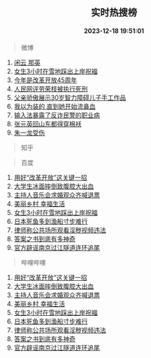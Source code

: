<div align="center"><h2>实时热搜榜</h2><h4>2023-12-18 19:51:01</h4></div>

> 微博  

1. [闲云 那英](https://s.weibo.com/weibo?q=%E9%97%B2%E4%BA%91%20%E9%82%A3%E8%8B%B1&t=31&band_rank=1&Refer=top)<br />
2. [女生3小时在雪地踩出上岸祝福](https://s.weibo.com/weibo?q=%23%E5%A5%B3%E7%94%9F3%E5%B0%8F%E6%97%B6%E5%9C%A8%E9%9B%AA%E5%9C%B0%E8%B8%A9%E5%87%BA%E4%B8%8A%E5%B2%B8%E7%A5%9D%E7%A6%8F%23&t=31&band_rank=2&Refer=top)<br />
3. [今年是改革开放45周年](https://s.weibo.com/weibo?q=%23%E4%BB%8A%E5%B9%B4%E6%98%AF%E6%94%B9%E9%9D%A9%E5%BC%80%E6%94%BE45%E5%91%A8%E5%B9%B4%23&t=31&band_rank=3&Refer=top)<br />
4. [人民网评劳荣枝被执行死刑](https://s.weibo.com/weibo?q=%23%E4%BA%BA%E6%B0%91%E7%BD%91%E8%AF%84%E5%8A%B3%E8%8D%A3%E6%9E%9D%E8%A2%AB%E6%89%A7%E8%A1%8C%E6%AD%BB%E5%88%91%23&t=31&band_rank=4&Refer=top)<br />
5. [父亲骄傲展示30岁智力障碍儿子手工作品](https://s.weibo.com/weibo?q=%23%E7%88%B6%E4%BA%B2%E9%AA%84%E5%82%B2%E5%B1%95%E7%A4%BA30%E5%B2%81%E6%99%BA%E5%8A%9B%E9%9A%9C%E7%A2%8D%E5%84%BF%E5%AD%90%E6%89%8B%E5%B7%A5%E4%BD%9C%E5%93%81%23&t=31&band_rank=5&Refer=top)<br />
6. [我以为装的 直到她开始流鼻血](https://s.weibo.com/weibo?q=%E6%88%91%E4%BB%A5%E4%B8%BA%E8%A3%85%E7%9A%84%20%E7%9B%B4%E5%88%B0%E5%A5%B9%E5%BC%80%E5%A7%8B%E6%B5%81%E9%BC%BB%E8%A1%80&t=31&band_rank=6&Refer=top)<br />
7. [输入法暴露了反诈民警的职业病](https://s.weibo.com/weibo?q=%23%E8%BE%93%E5%85%A5%E6%B3%95%E6%9A%B4%E9%9C%B2%E4%BA%86%E5%8F%8D%E8%AF%88%E6%B0%91%E8%AD%A6%E7%9A%84%E8%81%8C%E4%B8%9A%E7%97%85%23&t=31&band_rank=7&Refer=top)<br />
8. [张元英回山东都得穿棉袄](https://s.weibo.com/weibo?q=%23%E5%BC%A0%E5%85%83%E8%8B%B1%E5%9B%9E%E5%B1%B1%E4%B8%9C%E9%83%BD%E5%BE%97%E7%A9%BF%E6%A3%89%E8%A2%84%23&t=31&band_rank=8&Refer=top)<br />
9. [朱一龙受伤](https://s.weibo.com/weibo?q=%23%E6%9C%B1%E4%B8%80%E9%BE%99%E5%8F%97%E4%BC%A4%23&t=31&band_rank=9&Refer=top)<br />

> 知乎  


> 百度  

1. [用好“改革开放”这关键一招](https://www.baidu.com/s?wd=%E7%94%A8%E5%A5%BD%E2%80%9C%E6%94%B9%E9%9D%A9%E5%BC%80%E6%94%BE%E2%80%9D%E8%BF%99%E5%85%B3%E9%94%AE%E4%B8%80%E6%8B%9B&sa=fyb_news&rsv_dl=fyb_news)<br />
2. [大学生冰面摔倒致腹腔大出血](https://www.baidu.com/s?wd=%E5%A4%A7%E5%AD%A6%E7%94%9F%E5%86%B0%E9%9D%A2%E6%91%94%E5%80%92%E8%87%B4%E8%85%B9%E8%85%94%E5%A4%A7%E5%87%BA%E8%A1%80&sa=fyb_news&rsv_dl=fyb_news)<br />
3. [主持人音乐会求婚观众齐喊退票](https://www.baidu.com/s?wd=%E4%B8%BB%E6%8C%81%E4%BA%BA%E9%9F%B3%E4%B9%90%E4%BC%9A%E6%B1%82%E5%A9%9A%E8%A7%82%E4%BC%97%E9%BD%90%E5%96%8A%E9%80%80%E7%A5%A8&sa=fyb_news&rsv_dl=fyb_news)<br />
4. [美丽乡村 幸福生活](https://www.baidu.com/s?wd=%E7%BE%8E%E4%B8%BD%E4%B9%A1%E6%9D%91+%E5%B9%B8%E7%A6%8F%E7%94%9F%E6%B4%BB&sa=fyb_news&rsv_dl=fyb_news)<br />
5. [女生3小时在雪地踩出上岸祝福](https://www.baidu.com/s?wd=%E5%A5%B3%E7%94%9F3%E5%B0%8F%E6%97%B6%E5%9C%A8%E9%9B%AA%E5%9C%B0%E8%B8%A9%E5%87%BA%E4%B8%8A%E5%B2%B8%E7%A5%9D%E7%A6%8F&sa=fyb_news&rsv_dl=fyb_news)<br />
6. [日本死鱼多到渔船寸步难行](https://www.baidu.com/s?wd=%E6%97%A5%E6%9C%AC%E6%AD%BB%E9%B1%BC%E5%A4%9A%E5%88%B0%E6%B8%94%E8%88%B9%E5%AF%B8%E6%AD%A5%E9%9A%BE%E8%A1%8C&sa=fyb_news&rsv_dl=fyb_news)<br />
7. [律师称公共场所观看淫秽视频违法](https://www.baidu.com/s?wd=%E5%BE%8B%E5%B8%88%E7%A7%B0%E5%85%AC%E5%85%B1%E5%9C%BA%E6%89%80%E8%A7%82%E7%9C%8B%E6%B7%AB%E7%A7%BD%E8%A7%86%E9%A2%91%E8%BF%9D%E6%B3%95&sa=fyb_news&rsv_dl=fyb_news)<br />
8. [答案之书到底有多神奇](https://www.baidu.com/s?wd=%E7%AD%94%E6%A1%88%E4%B9%8B%E4%B9%A6%E5%88%B0%E5%BA%95%E6%9C%89%E5%A4%9A%E7%A5%9E%E5%A5%87&sa=fyb_news&rsv_dl=fyb_news)<br />
9. [官方辟谣南京过江隧道连环追尾](https://www.baidu.com/s?wd=%E5%AE%98%E6%96%B9%E8%BE%9F%E8%B0%A3%E5%8D%97%E4%BA%AC%E8%BF%87%E6%B1%9F%E9%9A%A7%E9%81%93%E8%BF%9E%E7%8E%AF%E8%BF%BD%E5%B0%BE&sa=fyb_news&rsv_dl=fyb_news)<br />

> 哔哩哔哩  

1. [用好“改革开放”这关键一招](https://www.baidu.com/s?wd=%E7%94%A8%E5%A5%BD%E2%80%9C%E6%94%B9%E9%9D%A9%E5%BC%80%E6%94%BE%E2%80%9D%E8%BF%99%E5%85%B3%E9%94%AE%E4%B8%80%E6%8B%9B&sa=fyb_news&rsv_dl=fyb_news)<br />
2. [大学生冰面摔倒致腹腔大出血](https://www.baidu.com/s?wd=%E5%A4%A7%E5%AD%A6%E7%94%9F%E5%86%B0%E9%9D%A2%E6%91%94%E5%80%92%E8%87%B4%E8%85%B9%E8%85%94%E5%A4%A7%E5%87%BA%E8%A1%80&sa=fyb_news&rsv_dl=fyb_news)<br />
3. [主持人音乐会求婚观众齐喊退票](https://www.baidu.com/s?wd=%E4%B8%BB%E6%8C%81%E4%BA%BA%E9%9F%B3%E4%B9%90%E4%BC%9A%E6%B1%82%E5%A9%9A%E8%A7%82%E4%BC%97%E9%BD%90%E5%96%8A%E9%80%80%E7%A5%A8&sa=fyb_news&rsv_dl=fyb_news)<br />
4. [美丽乡村 幸福生活](https://www.baidu.com/s?wd=%E7%BE%8E%E4%B8%BD%E4%B9%A1%E6%9D%91+%E5%B9%B8%E7%A6%8F%E7%94%9F%E6%B4%BB&sa=fyb_news&rsv_dl=fyb_news)<br />
5. [女生3小时在雪地踩出上岸祝福](https://www.baidu.com/s?wd=%E5%A5%B3%E7%94%9F3%E5%B0%8F%E6%97%B6%E5%9C%A8%E9%9B%AA%E5%9C%B0%E8%B8%A9%E5%87%BA%E4%B8%8A%E5%B2%B8%E7%A5%9D%E7%A6%8F&sa=fyb_news&rsv_dl=fyb_news)<br />
6. [日本死鱼多到渔船寸步难行](https://www.baidu.com/s?wd=%E6%97%A5%E6%9C%AC%E6%AD%BB%E9%B1%BC%E5%A4%9A%E5%88%B0%E6%B8%94%E8%88%B9%E5%AF%B8%E6%AD%A5%E9%9A%BE%E8%A1%8C&sa=fyb_news&rsv_dl=fyb_news)<br />
7. [律师称公共场所观看淫秽视频违法](https://www.baidu.com/s?wd=%E5%BE%8B%E5%B8%88%E7%A7%B0%E5%85%AC%E5%85%B1%E5%9C%BA%E6%89%80%E8%A7%82%E7%9C%8B%E6%B7%AB%E7%A7%BD%E8%A7%86%E9%A2%91%E8%BF%9D%E6%B3%95&sa=fyb_news&rsv_dl=fyb_news)<br />
8. [答案之书到底有多神奇](https://www.baidu.com/s?wd=%E7%AD%94%E6%A1%88%E4%B9%8B%E4%B9%A6%E5%88%B0%E5%BA%95%E6%9C%89%E5%A4%9A%E7%A5%9E%E5%A5%87&sa=fyb_news&rsv_dl=fyb_news)<br />
9. [官方辟谣南京过江隧道连环追尾](https://www.baidu.com/s?wd=%E5%AE%98%E6%96%B9%E8%BE%9F%E8%B0%A3%E5%8D%97%E4%BA%AC%E8%BF%87%E6%B1%9F%E9%9A%A7%E9%81%93%E8%BF%9E%E7%8E%AF%E8%BF%BD%E5%B0%BE&sa=fyb_news&rsv_dl=fyb_news)<br />
